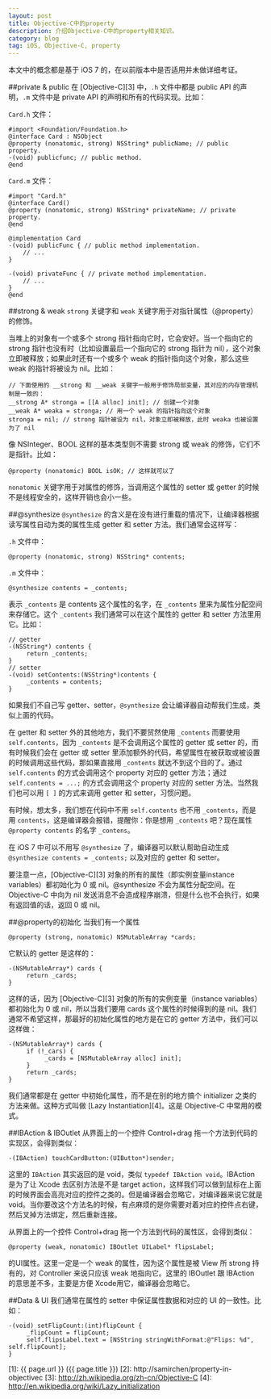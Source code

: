 ```yaml
---
layout: post
title: Objective-C中的property
description: 介绍Objective-C中的property相关知识。
category: blog
tag: iOS, Objective-C, property
---
```


本文中的概念都是基于 iOS 7 的，在以前版本中是否适用并未做详细考证。

##private & public
在 [Objective-C][3] 中，`.h` 文件中都是 public API 的声明，`.m` 文件中是 private API 的声明和所有的代码实现。比如：

`Card.h` 文件：

	#import <Foundation/Foundation.h>
	@interface Card : NSObject
	@property (nonatomic, strong) NSString* publicName; // public property.
	-(void) publicfunc; // public method.
	@end

`Card.m` 文件：

	#import "Card.h"
	@interface Card()
	@property (nonatomic, strong) NSString* privateName; // private property.
	@end

	@implementation Card
	-(void) publicFunc { // public method implementation.
		// ...
	}

	-(void) privateFunc { // private method implementation.
		// ...
	}
	@end


##strong & weak
`strong` 关键字和 `weak` 关键字用于对指针属性（@property）的修饰。

当堆上的对象有一个或多个 strong 指针指向它时，它会安好。当一个指向它的 strong 指针也没有时（比如设置最后一个指向它的 strong 指针为 nil），这个对象立即被释放；如果此时还有一个或多个 weak 的指针指向这个对象，那么这些 weak 的指针将被设为 nil。比如：

	// 下面使用的 __strong 和 __weak 关键字一般用于修饰局部变量，其对应的内存管理机制是一致的：
	__strong A* stronga = [[A alloc] init]; // 创建一个对象
	__weak A* weaka = stronga; // 用一个 weak 的指针指向这个对象
	stronga = nil; // strong 指针被设为 nil，对象立即被释放，此时 weaka 也被设置为了 nil

像 NSInteger、BOOL 这样的基本类型则不需要 strong 或 weak 的修饰，它们不是指针。比如：

	@property (nonatomic) BOOL isOK; // 这样就可以了

`nonatomic` 关键字用于对属性的修饰，当调用这个属性的 setter 或 getter 的时候不是线程安全的，这样开销也会小一些。

##@synthesize
`@synthesize` 的含义是在没有进行重载的情况下，让编译器根据读写属性自动为类的属性生成 getter 和 setter 方法。我们通常会这样写：

`.h` 文件中：

	@property (nonatomic, strong) NSString* contents;

`.m` 文件中：

	@synthesize contents = _contents; 

表示 `_contents` 是 contents 这个属性的名字，在 `_contents` 里来为属性分配空间来存储它。这个 `_contents` 我们通常可以在这个属性的 getter 和 setter 方法里用它。比如：

	// getter
	-(NSString*) contents {
	     return _contents;
	}
	// setter
	-(void) setContents:(NSString*)contents {
	     _contents = contents;
	}

如果我们不自己写 getter、setter，`@synthesize` 会让编译器自动帮我们生成，类似上面的代码。

在 getter 和 setter 外的其他地方，我们不要贸然使用 `_contents` 而要使用 `self.contents`，因为 `_contents` 是不会调用这个属性的 getter 或 setter 的，而有时候我们会在 getter 或 setter 里添加额外的代码，希望属性在被获取或被设置的时候调用这些代码，那如果直接用 `_contents` 就达不到这个目的了。通过 `self.contents` 的方式会调用这个 property 对应的 getter 方法；通过 `self.contents = ...;` 的方式会调用这个 property 对应的 setter 方法。当然我们也可以用 `[ ]` 的方式来调用 getter 和 setter，习惯问题。

有时候，想太多，我们想在代码中不用 `self.contents` 也不用 `_contents`，而是用 `contents`，这是编译器会报错，提醒你：你是想用 `_contents` 吧？现在属性 `@property contents` 的名字 `_contens`。

在 iOS 7 中可以不用写 `@synthesize` 了，编译器可以默认帮助自动生成 `@synthesize contents = _contents;` 以及对应的 getter 和 setter。

要注意一点，[Objective-C][3] 对象的所有的属性（即实例变量instance variables）都初始化为 0 或 nil。@synthesize 不会为属性分配空间。在Objective-C 中向为 nil 发送消息不会造成程序崩溃，但是什么也不会执行，如果有返回值的话，返回 0 或 nil。


##@property的初始化
当我们有一个属性

	@property (strong, nonatomic) NSMutableArray *cards;

它默认的 getter 是这样的：

	-(NSMutableArray*) cards {
	     return _cards;
	}

这样的话，因为 [Objective-C][3] 对象的所有的实例变量（instance variables）都初始化为 0 或 nil，所以当我们要用 cards 这个属性的时候得到的是 nil。我们通常不希望这样，那最好的初始化属性的地方是在它的 getter 方法中，我们可以这样做：

	-(NSMutableArray*) cards {
	     if (!_cars) {
	          _cards = [NSMutableArray alloc] init];
	     }
	     return _cards;
	}

我们通常都是在 getter 中初始化属性，而不是在别的地方搞个 initializer 之类的方法来做。这种方式叫做 [Lazy Instantiation][4]。这是 Objective-C 中常用的模式。

##IBAction & IBOutlet
从界面上的一个控件 Control+drag 拖一个方法到代码的实现区，会得到类似：

	-(IBAction) touchCardButton:(UIButton*)sender;

这里的 `IBAction` 其实返回的是 void，类似 `typedef IBAction void`。IBAction 是为了让 Xcode 去区别方法是不是 target action，这样我们可以做到鼠标在上面的时候界面会高亮对应的控件之类的。但是编译器会忽略它，对编译器来说它就是 void。当你要改这个方法名的时候，有点麻烦的是你需要对着对应的控件点右键，然后叉掉方法绑定，然后重新连接。

从界面上的一个控件 Control+drag 拖一个方法到代码的属性区，会得到类似：

	@property (weak, nonatomic) IBOutlet UILabel* flipsLabel;

的UI属性。这里一定是一个 weak 的属性，因为这个属性是被 View 所 strong 持有的，对 Controller 来说只应该 weak 地指向它。这里的 IBOutlet 跟 IBAction 的意思差不多，主要是方便 Xcode用它，编译器会忽略它。

##Data & UI
我们通常在属性的 setter 中保证属性数据和对应的 UI 的一致性。比如：

	-(void) setFlipCount:(int)flipCount {
	     _flipCount = flipCount;
	     self.flipsLabel.text = [NSString stringWithFormat:@"Flips: %d", self.flipCount];
	}



[SamirChen]: http://samirchen.com "SamirChen"
[1]: {{ page.url }} ({{ page.title }})
[2]: http://samirchen/property-in-objectivec
[3]: http://zh.wikipedia.org/zh-cn/Objective-C
[4]: http://en.wikipedia.org/wiki/Lazy_initialization
